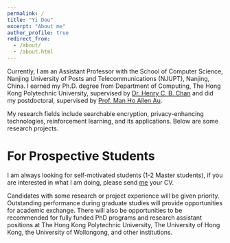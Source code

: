```yaml
---
permalink: /
title: "Yi Dou"
excerpt: "About me"
author_profile: true
redirect_from: 
  - /about/
  - /about.html
---
```


Currently, I am an Assistant Professor with the School of Computer Science, Nanjing University of Posts and Telecommunications (NJUPT), Nanjing, China. I earned my Ph.D. degree from Department of Computing, The Hong Kong Polytechnic University, supervised by [Dr. Henry C. B. Chan](https://web.comp.polyu.edu.hk/cshchan/#:~:text=Dr%20Henry%20C.%20B.%20Chan%20received) and did my postdoctoral, supervised by [Prof. Man Ho Allen Au](https://web.comp.polyu.edu.hk/mhaau/).

My research fields include searchable encryption, privacy-enhancing technologies, reinforcement learning, and its applications. Below are some research projects.

For Prospective Students
======
I am always looking for self-motivated students (1-2 Master students), if you are interested in what I am doing, please send <a href="mailto:yi.dou@njupt.edu.cn">me</a> your CV.

Candidates with some research or project experience will be given priority. Outstanding performance during graduate studies will provide opportunities for academic exchange. There will also be opportunities to be recommended for fully funded PhD programs and research assistant positions at The Hong Kong Polytechnic University, The University of Hong Kong, the University of Wollongong, and other institutions.

 

   



  
